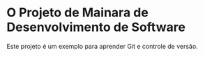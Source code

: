 # O Projeto de Mainara de Desenvolvimento de Software
Este projeto é um exemplo para aprender Git e controle de versão.
